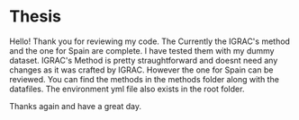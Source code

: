 # Thesis

Hello! Thank you for reviewing my code.
The Currently the IGRAC's method and the one for Spain are complete. I have tested them with my dummy dataset. 
IGRAC's Method is pretty straughtforward and doesnt need any changes as it was crafted by IGRAC. However the one for Spain can be reviewed.
You can find the methods in the methods folder along with the datafiles. The environment yml file also exists in the root folder.

Thanks again and have a great day.
